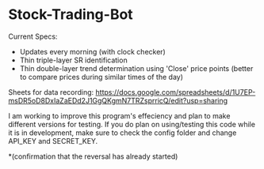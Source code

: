 # Stock-Trading-Bot
Current Specs:
- Updates every morning (with clock checker)
- Thin triple-layer SR identification
- Thin double-layer trend determination using 'Close' price points (better to compare prices during similar times of the day)

Sheets for data recording: https://docs.google.com/spreadsheets/d/1U7EP-msDR5oD8DxIaZaEDd2J1GgQKgmN7TRZsprricQ/edit?usp=sharing

I am working to improve this program's effeciency and plan to make different versions for testing. If you do plan on using/testing this code while it is in development, make sure to check the config folder and change API_KEY and SECRET_KEY.

*(confirmation that the reversal has already started)
